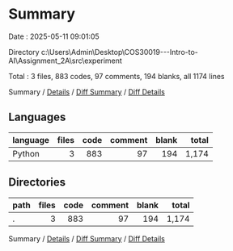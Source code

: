 # Summary

Date : 2025-05-11 09:01:05

Directory c:\\Users\\Admin\\Desktop\\COS30019---Intro-to-AI\\Assignment_2A\\src\\experiment

Total : 3 files,  883 codes, 97 comments, 194 blanks, all 1174 lines

Summary / [Details](details.md) / [Diff Summary](diff.md) / [Diff Details](diff-details.md)

## Languages
| language | files | code | comment | blank | total |
| :--- | ---: | ---: | ---: | ---: | ---: |
| Python | 3 | 883 | 97 | 194 | 1,174 |

## Directories
| path | files | code | comment | blank | total |
| :--- | ---: | ---: | ---: | ---: | ---: |
| . | 3 | 883 | 97 | 194 | 1,174 |

Summary / [Details](details.md) / [Diff Summary](diff.md) / [Diff Details](diff-details.md)